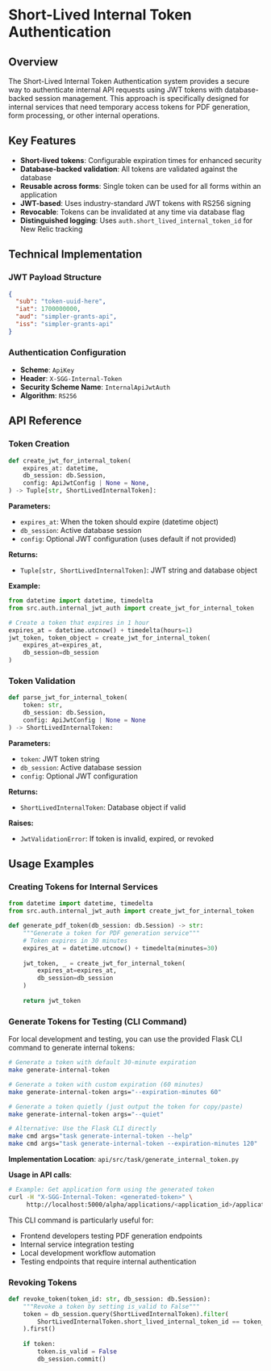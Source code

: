 # Short-Lived Internal Token Authentication

## Overview

The Short-Lived Internal Token Authentication system provides a secure way to authenticate internal API requests using JWT tokens with database-backed session management. This approach is specifically designed for internal services that need temporary access tokens for PDF generation, form processing, or other internal operations.

## Key Features

- **Short-lived tokens**: Configurable expiration times for enhanced security
- **Database-backed validation**: All tokens are validated against the database
- **Reusable across forms**: Single token can be used for all forms within an application
- **JWT-based**: Uses industry-standard JWT tokens with RS256 signing
- **Revocable**: Tokens can be invalidated at any time via database flag
- **Distinguished logging**: Uses `auth.short_lived_internal_token_id` for New Relic tracking

## Technical Implementation

### JWT Payload Structure

```json
{
  "sub": "token-uuid-here",
  "iat": 1700000000,
  "aud": "simpler-grants-api",
  "iss": "simpler-grants-api"
}
```

### Authentication Configuration

- **Scheme**: `ApiKey`
- **Header**: `X-SGG-Internal-Token`
- **Security Scheme Name**: `InternalApiJwtAuth`
- **Algorithm**: `RS256`

## API Reference

### Token Creation

```python
def create_jwt_for_internal_token(
    expires_at: datetime,
    db_session: db.Session,
    config: ApiJwtConfig | None = None,
) -> Tuple[str, ShortLivedInternalToken]:
```

**Parameters:**
- `expires_at`: When the token should expire (datetime object)
- `db_session`: Active database session
- `config`: Optional JWT configuration (uses default if not provided)

**Returns:**
- `Tuple[str, ShortLivedInternalToken]`: JWT string and database object

**Example:**
```python
from datetime import datetime, timedelta
from src.auth.internal_jwt_auth import create_jwt_for_internal_token

# Create a token that expires in 1 hour
expires_at = datetime.utcnow() + timedelta(hours=1)
jwt_token, token_object = create_jwt_for_internal_token(
    expires_at=expires_at,
    db_session=db_session
)
```

### Token Validation

```python
def parse_jwt_for_internal_token(
    token: str, 
    db_session: db.Session, 
    config: ApiJwtConfig | None = None
) -> ShortLivedInternalToken:
```

**Parameters:**
- `token`: JWT token string
- `db_session`: Active database session
- `config`: Optional JWT configuration

**Returns:**
- `ShortLivedInternalToken`: Database object if valid

**Raises:**
- `JwtValidationError`: If token is invalid, expired, or revoked

## Usage Examples

### Creating Tokens for Internal Services

```python
from datetime import datetime, timedelta
from src.auth.internal_jwt_auth import create_jwt_for_internal_token

def generate_pdf_token(db_session: db.Session) -> str:
    """Generate a token for PDF generation service"""
    # Token expires in 30 minutes
    expires_at = datetime.utcnow() + timedelta(minutes=30)
    
    jwt_token, _ = create_jwt_for_internal_token(
        expires_at=expires_at,
        db_session=db_session
    )
    
    return jwt_token
```

### Generate Tokens for Testing (CLI Command)

For local development and testing, you can use the provided Flask CLI command to generate internal tokens:

```bash
# Generate a token with default 30-minute expiration
make generate-internal-token

# Generate a token with custom expiration (60 minutes)
make generate-internal-token args="--expiration-minutes 60"

# Generate a token quietly (just output the token for copy/paste)
make generate-internal-token args="--quiet"

# Alternative: Use the Flask CLI directly
make cmd args="task generate-internal-token --help"
make cmd args="task generate-internal-token --expiration-minutes 120"
```

**Implementation Location**: `api/src/task/generate_internal_token.py`

**Usage in API calls**:
```bash
# Example: Get application form using the generated token
curl -H "X-SGG-Internal-Token: <generated-token>" \
     http://localhost:5000/alpha/applications/<application_id>/application_form/<form_id>
```

This CLI command is particularly useful for:
- Frontend developers testing PDF generation endpoints
- Internal service integration testing
- Local development workflow automation
- Testing endpoints that require internal authentication

### Revoking Tokens

```python
def revoke_token(token_id: str, db_session: db.Session):
    """Revoke a token by setting is_valid to False"""
    token = db_session.query(ShortLivedInternalToken).filter(
        ShortLivedInternalToken.short_lived_internal_token_id == token_id
    ).first()
    
    if token:
        token.is_valid = False
        db_session.commit()
```